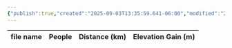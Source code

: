 ```yaml
---
{"publish":true,"created":"2025-09-03T13:35:59.641-06:00","modified":"2025-09-03T14:57:33.622-06:00","published":"2025-09-03T14:57:33.622-06:00","tags":["route"],"cssclasses":"","elevation":null,"region":"Kananaskis Lakes","location":"50.5504663, -115.2324765","DWYT":null,"Kane":"Easy","completed":false}
---
```



| file name | People | Distance (km) | Elevation Gain (m) |
| --------- | ------ | ------------- | ------------------ |